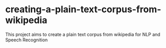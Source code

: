 creating-a-plain-text-corpus-from-wikipedia
===========================================

This project aims to create a plain text corpus from wikipedia for NLP and Speech Recognition
